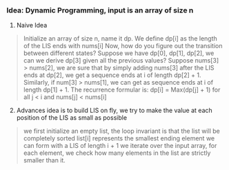 ### Idea: Dynamic Programming, input is an array of size n
1. Naive Idea
> Initialize an array of size n, name it dp. We define dp[i] as the length of the LIS ends with nums[i]
> Now, how do you figure out the transition between different states? Suppose we have dp[0], dp[1], dp[2], we can we derive dp[3] given all the previous values? Suppose nums[3] > nums[2], we are sure that by simply adding nums[3] after the LIS ends at dp[2], we get a sequence ends at i of length dp[2] + 1. Similarly, if num[3] > nums[1], we can get as sequence ends at i of length dp[1] + 1. 
> The recurrence formular is: dp[i] = Max(dp[j] + 1) for all j < i and nums[j] < nums[i]

2. Advances idea is to build LIS on fly, we try to make the value at each position of the LIS as small as possible
> we first initialize an empty list, the loop invariant is that the list will be completely sorted
> list[i] represents the smallest ending element we can form with a LIS of length i + 1
> we iterate over the input array, for each element, we check how many elements in the list are strictly smaller than it. 